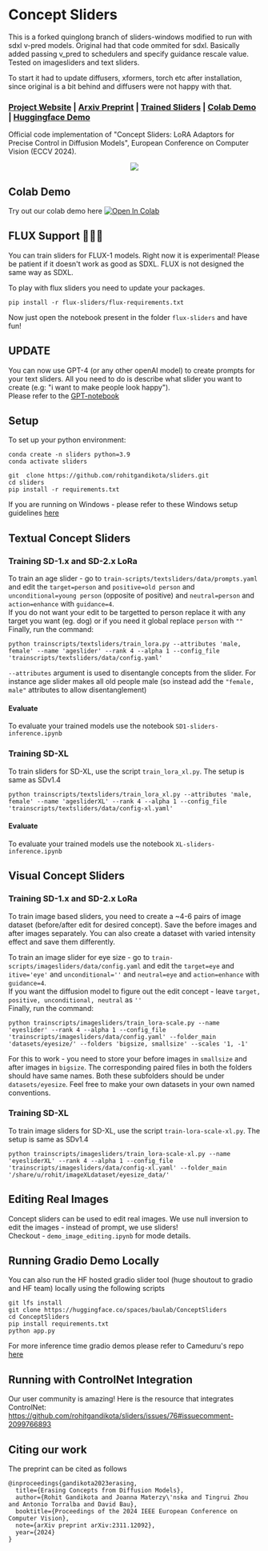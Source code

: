 # Concept Sliders

This is a forked quinglong branch of sliders-windows modified to run with sdxl v-pred models. Original had that code ommited for sdxl. Basically added passing v_pred to schedulers and specify guidance rescale value. Tested on imagesliders and text sliders.

To start it had to update diffusers, xformers, torch etc after installation, since original is a bit behind and diffusers were not happy with that.

###  [Project Website](https://sliders.baulab.info) | [Arxiv Preprint](https://arxiv.org/pdf/2311.12092.pdf) | [Trained Sliders](https://sliders.baulab.info/weights/xl_sliders/) | [Colab Demo](https://colab.research.google.com/github/rohitgandikota/sliders/blob/main/demo_concept_sliders.ipynb) | [Huggingface Demo](https://huggingface.co/spaces/baulab/ConceptSliders) <br>
Official code implementation of "Concept Sliders: LoRA Adaptors for Precise Control in Diffusion Models", European Conference on Computer Vision (ECCV 2024).

<div align='center'>
<img src = 'images/main_figure.png'>
</div>

## Colab Demo
Try out our colab demo here [![Open In Colab](https://colab.research.google.com/assets/colab-badge.svg)](https://colab.research.google.com/github/rohitgandikota/sliders/blob/main/demo_concept_sliders.ipynb)

## FLUX Support 🚀🚀🚀
You can train sliders for FLUX-1 models. Right now it is experimental! Please be patient if it doesn't work as good as SDXL. FLUX is not designed the same way as SDXL. <br>

To play with flux sliders you need to update your packages. 
```
pip install -r flux-sliders/flux-requirements.txt
```

Now just open the notebook present in the folder `flux-sliders` and have fun! 

## UPDATE
You can now use GPT-4 (or any other openAI model) to create prompts for your text sliders. All you need to do is describe what slider you want to create (e.g: "i want to make people look happy"). <br>
Please refer to the [GPT-notebook](https://github.com/rohitgandikota/sliders/blob/main/GPT_prompt_helper.ipynb)

## Setup
To set up your python environment:
```
conda create -n sliders python=3.9
conda activate sliders

git  clone https://github.com/rohitgandikota/sliders.git
cd sliders
pip install -r requirements.txt
```
If you are running on Windows - please refer to these Windows setup guidelines [here](https://github.com/rohitgandikota/sliders/issues/27#issuecomment-1833572579)
## Textual Concept Sliders
### Training SD-1.x and SD-2.x LoRa
To train an age slider - go to `train-scripts/textsliders/data/prompts.yaml` and edit the `target=person` and `positive=old person` and `unconditional=young person` (opposite of positive) and `neutral=person` and `action=enhance` with `guidance=4`. <br>
If you do not want your edit to be targetted to person replace it with any target you want (eg. dog) or if you need it global replace `person` with `""`  <br>
Finally, run the command:
```
python trainscripts/textsliders/train_lora.py --attributes 'male, female' --name 'ageslider' --rank 4 --alpha 1 --config_file 'trainscripts/textsliders/data/config.yaml'
```

`--attributes` argument is used to disentangle concepts from the slider. For instance age slider makes all old people male (so instead add the `"female, male"` attributes to allow disentanglement)


#### Evaluate 
To evaluate your trained models use the notebook `SD1-sliders-inference.ipynb`


### Training SD-XL
To train sliders for SD-XL, use the script `train_lora_xl.py`. The setup is same as SDv1.4

```
python trainscripts/textsliders/train_lora_xl.py --attributes 'male, female' --name 'agesliderXL' --rank 4 --alpha 1 --config_file 'trainscripts/textsliders/data/config-xl.yaml'
```

#### Evaluate 
To evaluate your trained models use the notebook `XL-sliders-inference.ipynb`


## Visual Concept Sliders
### Training SD-1.x and SD-2.x LoRa
To train image based sliders, you need to create a ~4-6 pairs of image dataset (before/after edit for desired concept). Save the before images and after images separately. You can also create a dataset with varied intensity effect and save them differently. 

To train an image slider for eye size - go to `train-scripts/imagesliders/data/config.yaml` and edit the `target=eye` and `itive='eye'` and `unconditional=''` and `neutral=eye` and `action=enhance` with `guidance=4`. <br>
If you want the diffusion model to figure out the edit concept - leave `target, positive, unconditional, neutral` as `''`<br>
Finally, run the command:
```
python trainscripts/imagesliders/train_lora-scale.py --name 'eyeslider' --rank 4 --alpha 1 --config_file 'trainscripts/imagesliders/data/config.yaml' --folder_main 'datasets/eyesize/' --folders 'bigsize, smallsize' --scales '1, -1' 
```
For this to work - you need to store your before images in `smallsize` and after images in `bigsize`. The corresponding paired files in both the folders should have same names. Both these subfolders should be under `datasets/eyesize`. Feel free to make your own datasets in your own named conventions.
### Training SD-XL
To train image sliders for SD-XL, use the script `train-lora-scale-xl.py`. The setup is same as SDv1.4

```
python trainscripts/imagesliders/train_lora-scale-xl.py --name 'eyesliderXL' --rank 4 --alpha 1 --config_file 'trainscripts/imagesliders/data/config-xl.yaml' --folder_main '/share/u/rohit/imageXLdataset/eyesize_data/'
```

## Editing Real Images
Concept sliders can be used to edit real images. We use null inversion to edit the images - instead of prompt, we use sliders! <br>
Checkout - `demo_image_editing.ipynb` for mode details.

## Running Gradio Demo Locally
You can also run the HF hosted gradio slider tool (huge shoutout to gradio and HF team) locally using the following scripts
```
git lfs install
git clone https://huggingface.co/spaces/baulab/ConceptSliders
cd ConceptSliders
pip install requirements.txt
python app.py
```
For more inference time gradio demos please refer to Cameduru's repo [here](https://github.com/camenduru/sliders-colab)

## Running with ControlNet Integration
Our user community is amazing! Here is the resource that integrates ControlNet: https://github.com/rohitgandikota/sliders/issues/76#issuecomment-2099766893
## Citing our work
The preprint can be cited as follows
```
@inproceedings{gandikota2023erasing,
  title={Erasing Concepts from Diffusion Models},
  author={Rohit Gandikota and Joanna Materzy\'nska and Tingrui Zhou and Antonio Torralba and David Bau},
  booktitle={Proceedings of the 2024 IEEE European Conference on Computer Vision},
  note={arXiv preprint arXiv:2311.12092},
  year={2024}
}
```
